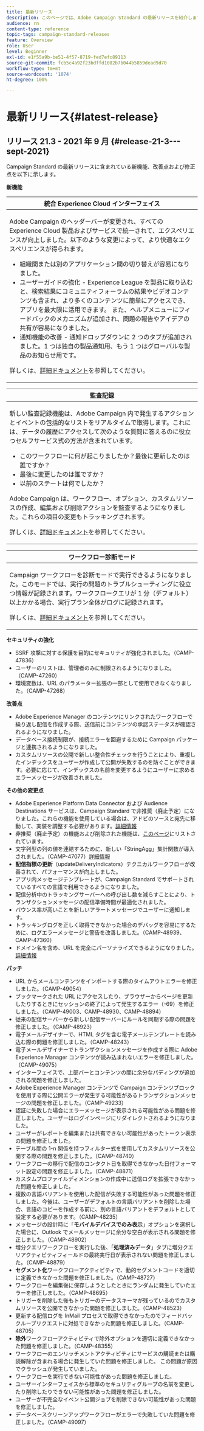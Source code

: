```yaml
---
title: 最新リリース
description: このページでは、Adobe Campaign Standard の最新リリースを紹介します。
audience: rn
content-type: reference
topic-tags: campaign-standard-releases
feature: Overview
role: User
level: Beginner
exl-id: e1f55a9b-be51-4f57-8719-fed7efc89113
source-git-commit: fcb5c4a92f23bdffd1082b7b044b5859dead9d70
workflow-type: tm+mt
source-wordcount: '1074'
ht-degree: 100%

---
```



# 最新リリース{#latest-release}

## リリース 21.3 - 2021 年 9 月 {#release-21-3---sept-2021}

Campaign Standard の最新リリースに含まれている新機能、改善点および修正点を以下に示します。

**新機能**


<table> 
<thead> 
<tr> 
<th> <strong>統合 Experience Cloud インターフェイス</strong><br /> </th> 
</tr> 
</thead> 
<tbody> 
<tr> 
<td>
<p>Adobe Campaign のヘッダーバーが変更され、すべての Experience Cloud 製品およびサービスで統一されて、エクスペリエンスが向上しました。以下のような変更によって、より快適なエクスペリエンスが得られます。</p>
<ul>
<li>組織間または別のアプリケーション間の切り替えが容易になりました。</li>
<li>ユーザーガイドの強化 - Experience League を製品に取り込むと、検索結果にコミュニティフォーラムの結果やビデオコンテンツも含まれ、より多くのコンテンツに簡単にアクセスでき、アプリを最大限に活用できます。 また、ヘルプメニューにフィードバックのメカニズムが追加され、問題の報告やアイデアの共有が容易になりました。</li>
<li>通知機能の改善 - 通知ドロップダウンに 2 つのタブが追加されました。1 つは独自の製品通知用、もう 1 つはグローバルな製品のお知らせ用です。</li>
</ul>
<p>詳しくは、<a href="../../start/using/interface-description.md#top-bar">詳細ドキュメント</a>を参照してください。
</p>
</td> 
</tr> 
</tbody> 
</table>

<table> 
<thead> 
<tr> 
<th> <strong>監査記録</strong><br /> </th> 
</tr> 
</thead> 
<tbody> 
<tr> 
<td>
<p>新しい監査記録機能は、Adobe Campaign 内で発生するアクションとイベントの包括的なリストをリアルタイムで取得します。これには、データの履歴にアクセスして次のような質問に答えるのに役立つセルフサービス式の方法が含まれています。</p>
<ul>
<li>このワークフローに何が起こりましたか？最後に更新したのは誰ですか？</li>
<li>最後に変更したのは誰ですか？</li>
<li>以前のステートは何でしたか？</li>
</ul>
<p>Adobe Campaign は、ワークフロー、オプション、カスタムリソースの作成、編集および削除アクションを監査するようになりました。これらの項目の変更もトラッキングされます。</p>
<p>詳しくは、<a href="../../administration/using/audit.md">詳細ドキュメント</a>を参照してください。</p>
</td> 
</tr> 
</tbody> 
</table>


<table> 
<thead> 
<tr> 
<th> <strong>ワークフロー診断モード</strong><br /> </th> 
</tr> 
</thead> 
<tbody> 
<tr> 
<td>
<p>Campaign ワークフローを診断モードで実行できるようになりました。このモードでは、実行の問題のトラブルシューティングに役立つ情報が記録されます。ワークフロークエリが 1 分（デフォルト）以上かかる場合、実行プラン全体がログに記録されます。</p>
<p>詳しくは、<a href="../../automating/using/managing-execution-options.md">詳細ドキュメント</a>を参照してください。</p>
</td> 
</tr> 
</tbody> 
</table>

**セキュリティの強化**

* SSRF 攻撃に対する保護を目的にセキュリティが強化されました。（CAMP-47836）
* ユーザーのリストは、管理者のみに制限されるようになりました。 （CAMP-47260）
* 環境変数は、URL のパラメーター拡張の一部として使用できなくなりました。（CAMP-47268）

**改善点**

* Adobe Experience Manager のコンテンツにリンクされたワークフローで繰り返し配信を作成する際、送信前にコンテンツの承認ステータスが確認されるようになりました。
* データベース接続制限が、接続エラーを回避するために Campaign パッケージと連携されるようになりました。
* カスタムリソースの公開で新しい整合性チェックを行うことにより、重複したインデックスをユーザーが作成して公開が失敗するのを防ぐことができます。必要に応じて、インデックスの名前を変更するようにユーザーに求めるエラーメッセージが改善されました。

**その他の変更点**

* Adobe Experience Platform Data Connector および Audience Destinations サービスは、Campaign Standard で非推奨（廃止予定）になりました。これらの機能を使用している場合は、アドビのソースと宛先に移動して、実装を調整する必要があります。[詳細情報](../../integrating/using/get-started-sources-destinations.md)
* 非推奨（廃止予定）の機能および削除された機能は、[このページ](deprecated-features.md)にリストされています。
* 文字列型の列の値を連結するために、新しい「StringAgg」集計関数が導入されました。（CAMP-47077）[詳細情報](../../automating/using/list-of-functions.md#aggregates)
* **配信指標の更新**（updateDeliveryIndicators）テクニカルワークフローが改善されて、パフォーマンスが向上しました。
* アプリ内メッセージテンプレートが、Campaign Standard でサポートされているすべての言語で利用できるようになりました。
* 配信分析中のトラッキングサーバーへの呼び出し数を減らすことにより、トランザクションメッセージの配信準備時間が最適化されました。
* バウンス率が高いことを新しいアラートメッセージでユーザーに通知します。
* トラッキングログを正しく取得できなかった場合のデバッグを容易にするために、ログエラーメッセージと警告を改善しました。（CAMP-48939、CAMP-47360）
* ドメイン名を含め、URL を完全にパーソナライズできるようになりました。[詳細情報](../../designing/using/personalization.md#personalizing-urls)

**パッチ**

* URL からメールコンテンツをインポートする際のタイムアウトエラーを修正しました。（CAMP-49054）
* ブックマークされた URL にアクセスしたり、ブラウザーからページを更新したりするときにセッションの終了によって発生するエラー（-69）を修正しました。（CAMP-49003、CAMP-48930、CAMP-48894）
* 従来の配信サーバーから新しい配信サーバーにルールを同期する際の問題を修正しました。（CAMP-48923）
* 電子メールデザイナーで、HTML タグを含む電子メールテンプレートを読み込む際の問題を修正しました。（CAMP-48243）
* 電子メールデザイナーでトランザクションメッセージを作成する際に Adobe Experience Manager コンテンツが読み込まれないエラーを修正しました。（CAMP-49075）
* インターフェイスで、上部バーとコンテンツの間に余分なパディングが追加される問題を修正しました。
* Adobe Experience Manager コンテンツで Campaign コンテンツブロックを使用する際に公開エラーが発生する可能性があるトランザクションメッセージの問題を修正しました。（CAMP-49233）
* 認証に失敗した場合にエラーメッセージが表示される可能性がある問題を修正しました。ユーザーはログインページにリダイレクトされるようになりました。
* ユーザーがレポートを編集または共有できない可能性があったトークン表示の問題を修正しました。
* テーブル間の 1-n 関係を持つフィルター式を使用してカスタムリソースを公開する際の問題を修正しました。（CAMP-48740）
* ワークフローの移行で配信のコンタクト日を取得できなかった日付フォーマット設定の問題を修正しました。（CAMP-48871）
* カスタムプロファイルディメンションの作成中に送信ログを拡張できなかった問題を修正しました。
* 複数の言語バリアントを使用した配信が失敗する可能性があった問題を修正しました。今後は、ユーザーがデフォルトの言語バリアントを削除した場合、言語のコピーを作成する前に、別の言語バリアントをデフォルトとして設定する必要があります。（CAMP-48235）
* メッセージの設計時に「**モバイルデバイスでのみ表示**」オプションを選択した場合に、Outlook でメールメッセージに余分な空白が表示される問題を修正しました。（CAMP-48902）
* 増分クエリワークフローを実行した後、「**処理済みデータ**」タブに増分クエリアクティビティフィールドの最終実行日が表示されない問題を修正しました。（CAMP-48879）
* **セグメント化**&#x200B;ワークフローアクティビティで、動的セグメントコードを適切に定義できなかった問題を修正しました。（CAMP-48727）
* ワークフローを編集後に保存しようとしたときにランダムに発生していたエラーを修正しました。（CAMP-48695）
* トリガーを削除した後もトリガーのデータスキーマが残っているのでカスタムリソースを公開できなかった問題を修正しました。（CAMP-48523）
* 更新する配信ログを InMail プロセスで取得できなかったのでフィードバックループリクエストに対処できなかった問題を修正しました。（CAMP-48705）
* **除外**&#x200B;ワークフローアクティビティで除外オプションを適切に定義できなかった問題を修正しました。（CAMP-48355）
* ワークフローのエンリッチメントアクティビティにサービスの購読または購読解除が含まれる場合に発生していた問題を修正しました。 この問題が原因でクラッシュが発生していました。
* ワークフローを実行できない可能性があった問題を修正しました。
* ユーザーインターフェイスから標準のセキュリティグループの名前を変更したり削除したりできない可能性があった問題を修正しました。
* ユーザーが不完全なイベント公開ジョブを削除できない可能性があった問題を修正しました。
* データベースクリーンアップワークフローがエラーで失敗していた問題を修正しました。（CAMP-49097）
